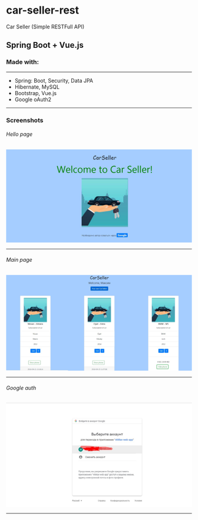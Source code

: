 # car-seller-rest
Car Seller (Simple RESTFull API)

## Spring Boot + Vue.js

### Made with:  
   <hr>
   <ul>
     <li>Spring: Boot, Security, Data JPA</li>
     <li>Hibernate, MySQL</li>
     <li>Bootstrap, Vue.js</li>
     <li>Google oAuth2</li>
   </ul>
   <hr>
   
### Screenshots
###### Hello page
![alt-текст](https://github.com/MaximBubnov/car-seller-rest/blob/master/carseller/hello%20page.jpg "главная страница")
<hr>

###### Main page
![alt-текст](https://github.com/MaximBubnov/car-seller-rest/blob/master/carseller/main.jpg "главная страница")
<hr>

###### Google auth
![alt-текст](https://github.com/MaximBubnov/car-seller-rest/blob/master/carseller/google.jpg "главная страница")
<hr>
